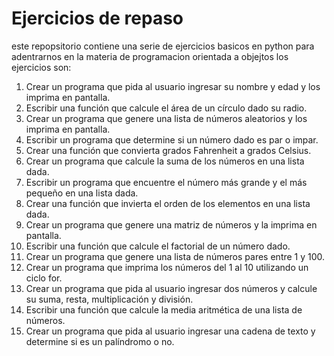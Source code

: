 # Ejercicios de repaso

este repopsitorio contiene una serie de ejercicios basicos en python para 
adentrarnos en la materia de programacion orientada a objejtos
los ejercicios son:

1. Crear un programa que pida al usuario ingresar su nombre y edad y los imprima en pantalla.
2. Escribir una función que calcule el área de un círculo dado su radio.
3. Crear un programa que genere una lista de números aleatorios y los imprima en pantalla.
4. Escribir un programa que determine si un número dado es par o impar.
5. Crear una función que convierta grados Fahrenheit a grados Celsius.
6. Crear un programa que calcule la suma de los números en una lista dada.
7. Escribir un programa que encuentre el número más grande y el más pequeño en una lista dada.
8. Crear una función que invierta el orden de los elementos en una lista dada.
9. Crear un programa que genere una matriz de números y la imprima en pantalla.
10. Escribir una función que calcule el factorial de un número dado.
11. Crear un programa que genere una lista de números pares entre 1 y 100.
12. Crear un programa que imprima los números del 1 al 10 utilizando un ciclo for.
13. Crear un programa que pida al usuario ingresar dos números y calcule su suma, resta, multiplicación y
división.
14. Escribir una función que calcule la media aritmética de una lista de números.
15. Crear un programa que pida al usuario ingresar una cadena de texto y determine si es un palíndromo o no.